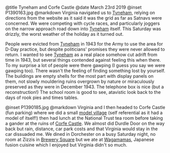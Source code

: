@title		Tyneham and Corfe Castle
@date		March 23rd 2019
@inset		P1390163.jpg
@markdown
Virginia navigated us to [Tyneham](http://www.tynehamopc.org.uk),
relying on directions from the website as it said it was the grid as far as Satnavs were concerned. We were competing with cycle races, and particularly joggers on the narrow approach road down into [Tyneham](http://www.tynehamopc.org.uk) itself. This Saturday was drizzly, the worst weather of the holiday as it turned out.

People were evicted from [Tyneham](http://www.tynehamopc.org.uk) in 1943 for the Army to use the area for D-Day practice, but despite politicians' promises they were never allowed to return. I wanted to see [Tyneham](http://www.tynehamopc.org.uk) as a real place somehow cut adrift from time in 1943, but several things contended against feeling this when there. To my surprise a lot of people were there gawping (I guess you say we were gawping too). There wasn't the feeling of finding something lost by yourself. The buildings are empty shells for the most part with display panels on them, not slowly mouldering ruins overgrown by nature or miraculously preserved as they were in December 1943. The telephone box is nice (but a reconstruction!) The school room is good to see, atavistic look back to the days of rook pies and times tables.

@inset		P1390185.jpg
@markdown
Virginia and I then headed to Corfe Castle (fun parking) where we did a small
[model village](https://www.corfecastlemodelvillage.co.uk/) (self referential as it had a model of itself!) then had lunch at the National Trust tea room before taking a gander at the ruins of [Corfe Castle](https://www.nationaltrust.org.uk/corfe-castle). We almost did Durdle Door on the way back but rain, distance, car park costs and that Virginia would stay in the car dissuaded me. We dined in Dorchester on a busy Saturday night, no room at Zizzis in [Brewery Square](http://www.brewerysquare.com/) but we ate at [Wagamamas](https://www.wagamama.com/restaurants/dorchester), Japanese fusion cuisine which I enjoyed but Virginia didn't so much.
